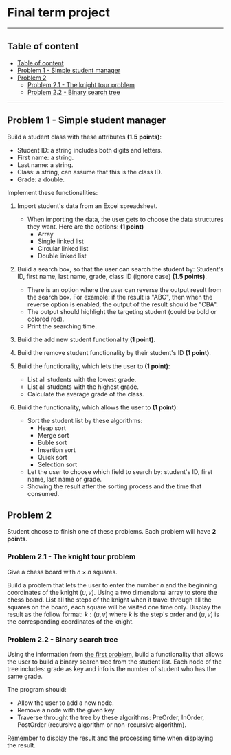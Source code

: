 # Final term project

---

## Table of content

<!-- @import "[TOC]" {cmd="toc" depthFrom=2 depthTo=6 orderedList=false} -->

<!-- code_chunk_output -->

- [Table of content](#table-of-content)
- [Problem 1 - Simple student manager](#problem-1---simple-student-manager)
- [Problem 2](#problem-2)
  - [Problem 2.1 - The knight tour problem](#problem-21---the-knight-tour-problem)
  - [Problem 2.2 - Binary search tree](#problem-22---binary-search-tree)

<!-- /code_chunk_output -->

---

## Problem 1 - Simple student manager

Build a student class with these attributes **(1.5 points)**:
- Student ID: a string includes both digits and letters.
- First name: a string.
- Last name: a string.
- Class: a string, can assume that this is the class ID.
- Grade: a double.

Implement these functionalities:

1. Import student's data from an Excel spreadsheet.
    - When importing the data, the user gets to choose the data structures they want. Here are the options: **(1 point)**
        - Array
        - Single linked list
        - Circular linked list
        - Double linked list

2. Build a search box, so that the user can search the student by: Student's ID, first name, last name, grade, class ID (ignore case) **(1.5 points)**.
    - There is an option where the user can reverse the output result from the search box. For example: if the result is "ABC", then when the reverse option is enabled, the output of the result should be "CBA".
    - The output should highlight the targeting student (could be bold or colored red).
    - Print the searching time.

3. Build the add new student functionality **(1 point)**.
4. Build the remove student functionality by their student's ID **(1 point)**.
5. Build the functionality, which lets the user to **(1 point)**:
    - List all students with the lowest grade.
    - List all students with the highest grade.
    - Calculate the average grade of the class.

6. Build the functionality, which allows the user to **(1 point)**:
    - Sort the student list by these algorithms:
        - Heap sort
        - Merge sort
        - Buble sort
        - Insertion sort
        - Quick sort
        - Selection sort
    - Let the user to choose which field to search by: student's ID, first name, last name or grade.
    - Showing the result after the sorting process and the time that consumed.

## Problem 2

Student choose to finish one of these problems. Each problem will have **2 points**.

### Problem 2.1 - The knight tour problem

Give a chess board with $n \times n$ squares.

Build a problem that lets the user to enter the number $n$ and the beginning coordinates of the knight $(u, v)$. Using a two dimensional array to store the chess board. List all the steps of the knight when it travel through all the squares on the board, each square will be visited one time only. Display the result as the follow format: $k: (u, v)$ where $k$ is the step's order and $(u, v)$ is the corresponding coordinates of the knight.

### Problem 2.2 - Binary search tree

Using the information from [the first problem](#problem-1---simple-student-manager), build a functionality that allows the user to build a binary search tree from the student list. Each node of the tree includes: grade as key and info is the number of student who has the same grade.

The program should:
- Allow the user to add a new node.
- Remove a node with the given key.
- Traverse throught the tree by these algorithms: PreOrder, InOrder, PostOrder (recursive algorithm or non-recursive algorithm).

Remember to display the result and the processing time when displaying the result.